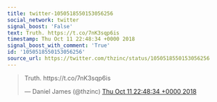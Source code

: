 ```yaml
---
title: twitter-1050518550153056256
social_network: twitter
signal_boost: 'False'
text: Truth. https://t.co/7nK3sqp6is
timestamp: Thu Oct 11 22:48:34 +0000 2018
signal_boost_with_comment: 'True'
id: '1050518550153056256'
source_url: https://twitter.com/thzinc/status/1050518550153056256
---
```


<blockquote class="twitter-tweet"><p lang="en" dir="ltr">Truth. https://t.co/7nK3sqp6is</p>&mdash; Daniel James (@thzinc) <a href="https://twitter.com/thzinc/status/1050518550153056256">Thu Oct 11 22:48:34 +0000 2018</a></blockquote> <script async src="https://platform.twitter.com/widgets.js" charset="utf-8"></script>